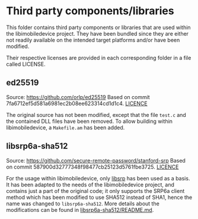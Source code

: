 # Third party components/libraries

This folder contains  third party components or libraries  that are used
within the  libimobiledevice project.  They have been bundled since they
are either not readily available on the intended target platforms and/or
have been modified.

Their respective licenses are provided in each corresponding folder in a
file called LICENSE.


## ed25519

Source: https://github.com/orlp/ed25519
Based on commit 7fa6712ef5d581a6981ec2b08ee623314cd1d1c4.
[LICENCE](ed25519/LICENSE)

The original source has not been modified, except that the file `test.c`
and the contained DLL files have been removed. To allow building within
libimobiledevice, a `Makefile.am` has been added.


## libsrp6a-sha512

Source: https://github.com/secure-remote-password/stanford-srp
Based on commit 587900d32777348f98477cb25123d5761fbe3725.
[LICENCE](libsrp6a-sha512/LICENSE)

For the usage within libimobiledevice, only [libsrp](https://github.com/secure-remote-password/stanford-srp/tree/master/libsrp)
has been used as a basis.
It has been adapted to the needs of the libimobiledevice project, and
contains just a part of the original code; it only supports the SRP6a
client method which has been modified to use SHA512 instead of SHA1,
hence the name was changed to `libsrp6a-sha512`.
More details about the modifications can be found in [libsrp6a-sha512/README.md](libsrp6a-sha512/README.md).

